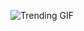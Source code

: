 ![Trending GIF](https://media1.giphy.com/media/v1.Y2lkPThiYjIxNzcyYXdpNHZmbzdsM21qcnB5bzNvYnViOHdrbTRmaGZ1bTFlcmE4MzEwYyZlcD12MV9naWZzX3NlYXJjaCZjdD1n/bGgsc5mWoryfgKBx1u/giphy.gif)
